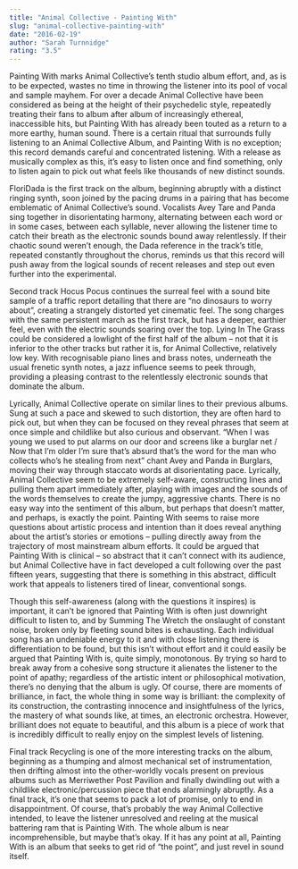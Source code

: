 ```yaml
---
title: "Animal Collective - Painting With"
slug: "animal-collective-painting-with"
date: "2016-02-19"
author: "Sarah Turnnidge"
rating: "3.5"
---
```


Painting With marks Animal Collective’s tenth studio album effort, and, as is to be expected, wastes no time in throwing the listener into its pool of vocal and sample mayhem. For over a decade Animal Collective have been considered as being at the height of their psychedelic style, repeatedly treating their fans to album after album of increasingly ethereal, inaccessible hits, but Painting With has already been touted as a return to a more earthy, human sound. There is a certain ritual that surrounds fully listening to an Animal Collective Album, and Painting With is no exception; this record demands careful and concentrated listening. With a release as musically complex as this, it’s easy to listen once and find something, only to listen again to pick out what feels like thousands of new distinct sounds.

FloriDada is the first track on the album, beginning abruptly with a distinct ringing synth, soon joined by the pacing drums in a pairing that has become emblematic of Animal Collective’s sound. Vocalists Avey Tare and Panda sing together in disorientating harmony, alternating between each word or in some cases, between each syllable, never allowing the listener time to catch their breath as the electronic sounds bound away relentlessly. If their chaotic sound weren’t enough, the Dada reference in the track’s title, repeated constantly throughout the chorus, reminds us that this record will push away from the logical sounds of recent releases and step out even further into the experimental.

Second track Hocus Pocus continues the surreal feel with a sound bite sample of a traffic report detailing that there are “no dinosaurs to worry about”, creating a strangely distorted yet cinematic feel. The song charges with the same persistent march as the first track, but has a deeper, earthier feel, even with the electric sounds soaring over the top. Lying In The Grass could be considered a lowlight of the first half of the album – not that it is inferior to the other tracks but rather it is, for Animal Collective, relatively low key. With recognisable piano lines and brass notes, underneath the usual frenetic synth notes, a jazz influence seems to peek through, providing a pleasing contrast to the relentlessly electronic sounds that dominate the album.

Lyrically, Animal Collective operate on similar lines to their previous albums. Sung at such a pace and skewed to such distortion, they are often hard to pick out, but when they can be focused on they reveal phrases that seem at once simple and childlike but also curious and observant. “When I was young we used to put alarms on our door and screens like a burglar net / Now that I’m older I’m sure that’s absurd that’s the word for the man who collects who’s he stealing from next” chant Avey and Panda in Burglars, moving their way through staccato words at disorientating pace. Lyrically, Animal Collective seem to be extremely self-aware, constructing lines and pulling them apart immediately after, playing with images and the sounds of the words themselves to create the jumpy, aggressive chants. There is no easy way into the sentiment of this album, but perhaps that doesn’t matter, and perhaps, is exactly the point. Painting With seems to raise more questions about artistic process and intention than it does reveal anything about the artist’s stories or emotions – pulling directly away from the trajectory of most mainstream album efforts. It could be argued that Painting With is clinical – so abstract that it can’t connect with its audience, but Animal Collective have in fact developed a cult following over the past fifteen years, suggesting that there is something in this abstract, difficult work that appeals to listeners tired of linear, conventional songs.

Though this self-awareness (along with the questions it inspires) is important, it can’t be ignored that Painting With is often just downright difficult to listen to, and by Summing The Wretch the onslaught of constant noise, broken only by fleeting sound bites is exhausting. Each individual song has an undeniable energy to it and with close listening there is differentiation to be found, but this isn’t without effort and it could easily be argued that Painting With is, quite simply, monotonous. By trying so hard to break away from a cohesive song structure it alienates the listener to the point of apathy; regardless of the artistic intent or philosophical motivation, there’s no denying that the album is ugly. Of course, there are moments of brilliance, in fact, the whole thing in some way is brilliant: the complexity of its construction, the contrasting innocence and insightfulness of the lyrics, the mastery of what sounds like, at times, an electronic orchestra. However, brilliant does not equate to beautiful, and this album is a piece of work that is incredibly difficult to really enjoy on the simplest levels of listening.

Final track Recycling is one of the more interesting tracks on the album, beginning as a thumping and almost mechanical set of instrumentation, then drifting almost into the other-worldly vocals present on previous albums such as Merriwether Post Pavilion and finally dwindling out with a childlike electronic/percussion piece that ends alarmingly abruptly. As a final track, it’s one that seems to pack a lot of promise, only to end in disappointment. Of course, that’s probably the way Animal Collective intended, to leave the listener unresolved and reeling at the musical battering ram that is Painting With. The whole album is near incomprehensible, but maybe that’s okay. If it has any point at all, Painting With is an album that seeks to get rid of “the point”, and just revel in sound itself.
